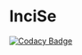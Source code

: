 # InciSe

[![Codacy Badge](https://api.codacy.com/project/badge/Grade/33d2b6820ab14761bbdd368e4e0a46b1)](https://app.codacy.com/gh/CBICA/InciSe?utm_source=github.com&utm_medium=referral&utm_content=CBICA/InciSe&utm_campaign=Badge_Grade_Settings)